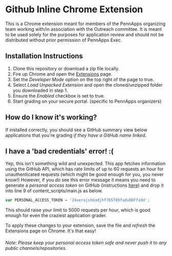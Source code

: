 # Github Inline Chrome Extension
This is a Chrome extension meant for members of the PennApps organizing team
working with/in association with the Outreach committee. It is meant to be used
solely for the purposes for application review and should not be distributed
without prior permission of PennApps Exec.

## Installation Instructions

1. Clone this repository or download a zip file locally.
2. Fire up Chrome and open the [Extensions](chrome://extensions/) page.
3. Set the _Developer Mode_ option on the top right of the page to true.
4. Select _Load Unpacked Extension_ and open the cloned/unzipped folder you downloaded in step 1.
5. Ensure the _Enabled_ checkbox is set to true.
5. Start grading on your secure portal. (specific to PennApps organizers)

## How do I know it's working?
If installed correctly, you should see a GitHub summary view below applications
that you're grading _if they have a GitHub name linked_.


## I have a 'bad credentials' error! :(

Yep, this isn't something wild and unexpected. This app fetches information using the GitHub API, which has rate limits of up to 60 requests an hour for unauthenticated requests (which might be good enough for you, you never know!) However, if you *do* see this error message it means you need to generate a _personal access token_ on GitHub (instructions [here](https://github.com/settings/tokens)) and drop it into line 9 of content_scripts/main.js as below.

```javascript
var PERSONAL_ACCESS_TOKEN = '24uerajshbadjhf765789fadvDDFfa9d';
```

This should raise your limit to 5000 requests per hour, which is good enough for even the craziest application grader.

To apply these changes to your extension, save the file and _refresh_ the
Extensions page on Chrome. It's that easy!

###### _Note:_ Please keep your personal access token safe and *never* push it to any public channels/repositories.
